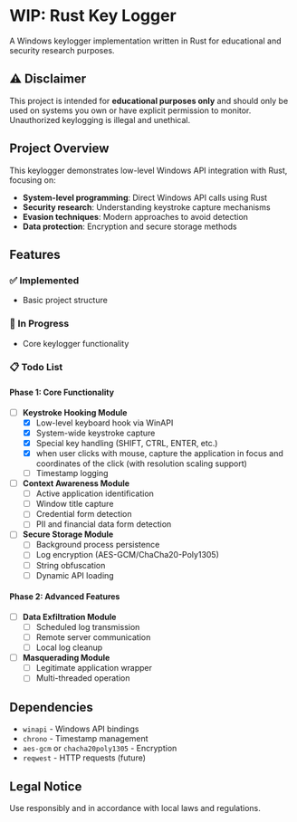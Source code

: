 # WIP: Rust Key Logger

A Windows keylogger implementation written in Rust for educational and security research purposes.

## ⚠️ Disclaimer

This project is intended for **educational purposes only** and should only be used on systems you own or have explicit permission to monitor. Unauthorized keylogging is illegal and unethical.

## Project Overview

This keylogger demonstrates low-level Windows API integration with Rust, focusing on:

- **System-level programming**: Direct Windows API calls using Rust
- **Security research**: Understanding keystroke capture mechanisms
- **Evasion techniques**: Modern approaches to avoid detection
- **Data protection**: Encryption and secure storage methods

## Features

### ✅ Implemented
- Basic project structure

### 🚧 In Progress
- Core keylogger functionality

### 📋 Todo List

#### Phase 1: Core Functionality
- [ ] **Keystroke Hooking Module**
    - [x] Low-level keyboard hook via WinAPI
    - [x] System-wide keystroke capture
    - [x] Special key handling (SHIFT, CTRL, ENTER, etc.)
    - [x] when user clicks with mouse, capture the application in focus and coordinates of the click (with resolution scaling support)
    - [ ] Timestamp logging

- [ ] **Context Awareness Module**
    - [ ] Active application identification
    - [ ] Window title capture
    - [ ] Credential form detection
    - [ ] PII and financial data form detection

- [ ] **Secure Storage Module**
    - [ ] Background process persistence
    - [ ] Log encryption (AES-GCM/ChaCha20-Poly1305)
    - [ ] String obfuscation
    - [ ] Dynamic API loading

#### Phase 2: Advanced Features
- [ ] **Data Exfiltration Module**
    - [ ] Scheduled log transmission
    - [ ] Remote server communication
    - [ ] Local log cleanup

- [ ] **Masquerading Module**
    - [ ] Legitimate application wrapper
    - [ ] Multi-threaded operation

## Dependencies

- `winapi` - Windows API bindings
- `chrono` - Timestamp management
- `aes-gcm` or `chacha20poly1305` - Encryption
- `reqwest` - HTTP requests (future)

## Legal Notice

Use responsibly and in accordance with local laws and regulations.
